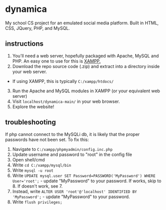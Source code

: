 # dynamica
My school CS project for an emulated social media platform. Built in HTML, CSS, JQuery, PHP, and MySQL.


## instructions

1. You'll need a web server, hopefully packaged with Apache, MySQL and PHP. An easy one to use for this is [XAMPP.](https://www.apachefriends.org/download.html)
2. Download the repo source code (.zip) and extract into a directory inside your web server.
  - If using XAMPP, this is typically `C:/xampp/htdocs/`
3. Run the Apache and MySQL modules in XAMPP (or your equivalent web server)
4. Visit `localhost/dynamica-main/` in your web browser.
5. Explore the website!


## troubleshooting

If php cannot connect to the MySQLi db, it is likely that the proper passwords have not been set. To fix this:

1. Navigate to `C:/xampp/phpmyadmin/config.inc.php`
2. Update username and password to "root" in the config file
3. Open shell/cmd
4. Write `cd C:/xampp/mysql/bin`
5. Write `mysql -u root` 
6. Write `UPDATE mysql.user SET Password=PASSWORD('MyPassword') WHERE User='root';` - update "MyPassword" to your password. If works, skip to 8. If doesn't work, see 7. 
7. Instead, write `ALTER USER 'root'@'localhost' IDENTIFIED BY 'MyPassword';` - update "MyPassword" to your password.
8. Write `flush privileges;`
